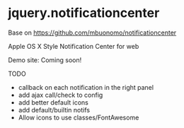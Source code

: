 jquery.notificationcenter
=========================

Base on https://github.com/mbuonomo/notificationcenter

Apple OS X Style Notification Center for web

Demo site: Coming soon!

TODO

* callback on each notification in the right panel
* add ajax call/check to config
* add better default icons
* add default/builtin notifs
* Allow icons to use classes/FontAwesome
